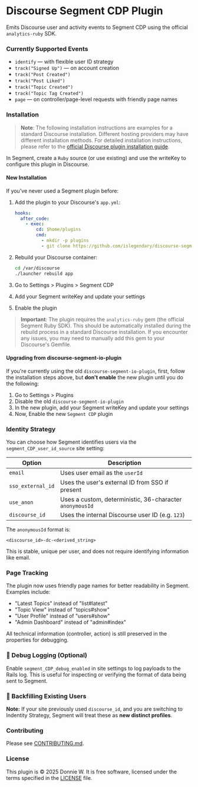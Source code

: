 # Discourse Segment CDP Plugin

Emits Discourse user and activity events to Segment CDP using the official `analytics-ruby` SDK.

### Currently Supported Events

- `identify` — with flexible user ID strategy
- `track("Signed Up")` — on account creation
- `track("Post Created")`
- `track("Post Liked")`
- `track("Topic Created")`
- `track("Topic Tag Created")`
- `page` — on controller/page-level requests with friendly page names

### Installation

> **Note**: The following installation instructions are examples for a standard Discourse installation. Different hosting providers may have different installation methods. For detailed installation instructions, please refer to the [official Discourse plugin installation guide](https://meta.discourse.org/t/install-plugins-on-a-self-hosted-site/19157).

In Segment, create a `Ruby` source (or use existing) and use the writeKey to configure this plugin in Discourse.

#### New Installation
If you've never used a Segment plugin before:

1. Add the plugin to your Discourse's `app.yml`:
   ```yaml
   hooks:
     after_code:
       - exec:
           cd: $home/plugins
           cmd:
             - mkdir -p plugins
             - git clone https://github.com/islegendary/discourse-segment-CDP.git
   ```

2. Rebuild your Discourse container:
   ```bash
   cd /var/discourse
   ./launcher rebuild app
   ```

3. Go to Settings > Plugins > Segment CDP
4. Add your Segment writeKey and update your settings
5. Enable the plugin

> **Important**: The plugin requires the `analytics-ruby` gem (the official Segment Ruby SDK). This should be automatically installed during the rebuild process in a standard Discourse installation. If you encounter any issues, you may need to manually add this gem to your Discourse's Gemfile.

#### Upgrading from discourse-segment-io-plugin
If you're currently using the old `discourse-segment-io-plugin`, first, follow the installation steps above, but **don't enable** the new plugin until you do the following:

1. Go to Settings > Plugins
2. Disable the old `discourse-segment-io-plugin`
3. In the new plugin, add your Segment writeKey and update your settings
4. Now, Enable the new `Segment CDP` plugin

### Identity Strategy

You can choose how Segment identifies users via the `segment_CDP_user_id_source` site setting:

| Option             | Description                                                         |
|--------------------|---------------------------------------------------------------------|
| `email`            | Uses user email as the `userId`                                     |
| `sso_external_id`  | Uses the user's external ID from SSO if present                     |
| `use_anon`         | Uses a custom, deterministic, 36-character `anonymousId`            |
| `discourse_id`     | Uses the internal Discourse user ID (e.g. `123`)                    |

The `anonymousId` format is:
```
<discourse_id>-dc-<derived_string>
```

This is stable, unique per user, and does not require identifying information like email.

### Page Tracking

The plugin now uses friendly page names for better readability in Segment. Examples include:
- "Latest Topics" instead of "list#latest"
- "Topic View" instead of "topics#show"
- "User Profile" instead of "users#show"
- "Admin Dashboard" instead of "admin#index"

All technical information (controller, action) is still preserved in the properties for debugging.

### 🧪 Debug Logging (Optional)

Enable `segment_CDP_debug_enabled` in site settings to log payloads to the Rails log. This is useful for inspecting or verifying the format of data being sent to Segment.

### 🔁 Backfilling Existing Users

**Note:**
If your site previously used `discourse_id`, and you are switching to Indentity Strategy, Segment will treat these as **new distinct profiles**.

### Contributing

Please see [CONTRIBUTING.md](/CONTRIBUTING.md).

### License

This plugin is © 2025 Donnie W. It is free software, licensed under the terms specified in the [LICENSE](/LICENSE) file.
